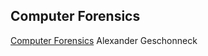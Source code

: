 ## Computer Forensics
[Computer Forensics](https://geschonneck.com/security/forensics/) Alexander Geschonneck
